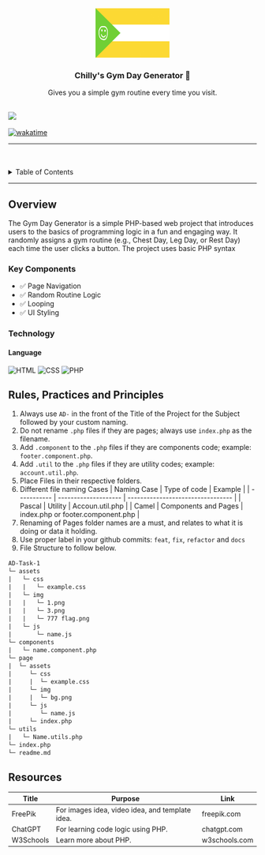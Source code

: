 <a name="readme-top">

<br/>

<br />
<div align="center">
  <a href="https://github.com/chillyboy07/">
  <!-- TODO: If you want to add logo or banner you can add it here -->
    <img src="./assets/img/777 flag.jpg" alt="777" width="150" height="100">
  </a>
<!-- TODO: Change Title to the name of the title of your Project -->
  <h3 align="center">Chilly's Gym Day Generator 💪</h3>
</div>
<!-- TODO: Make a short description -->
<div align="center">
   Gives you a simple gym routine every time you visit.
</div>

<br />

<!-- TODO: Change the zyx-0314 into your github username  -->
<!-- TODO: Change the WD-Template-Project into the same name of your folder -->

![](https://visit-counter.vercel.app/counter.png?page=chillyboy07/AD-Task-1)

[![wakatime](https://wakatime.com/badge/user/018dd99a-4985-4f98-8216-6ca6fe2ce0f8/project/63501637-9a31-42f0-960d-4d0ab47977f8.svg)](https://wakatime.com/badge/user/018dd99a-4985-4f98-8216-6ca6fe2ce0f8/project/63501637-9a31-42f0-960d-4d0ab47977f8)

---

<br />
<br />

<!-- TODO: If you want to add more layers for your readme -->
<details>
  <summary>Table of Contents</summary>
  <ol>
    <li>
      <a href="#overview">Overview</a>
      <ol>
        <li>
          <a href="#key-components">Key Components</a>
        </li>
        <li>
          <a href="#technology">Technology</a>
        </li>
      </ol>
    </li>
    <li>
      <a href="#resources">Resources</a>
    </li>
  </ol>
</details>

---

## Overview

<!-- TODO: To be changed -->
<!-- The following are just sample -->

The Gym Day Generator is a simple PHP-based web project that introduces users to the basics of programming logic in a fun and engaging way. It randomly assigns a gym routine (e.g., Chest Day, Leg Day, or Rest Day) each time the user clicks a button. The project uses basic PHP syntax

### Key Components

<!-- TODO: List of Key Components -->
<!-- The following are just sample -->

- ✅ Page Navigation
- ✅ Random Routine Logic
- ✅ Looping
- ✅ UI Styling

### Technology

<!-- TODO: List of Technology Used -->
#### Language
![HTML](https://img.shields.io/badge/HTML-E34F26?style=for-the-badge&logo=html5&logoColor=white)
![CSS](https://img.shields.io/badge/CSS-1572B6?style=for-the-badge&logo=css3&logoColor=white)
![PHP](https://img.shields.io/badge/PHP-777BB4?style=for-the-badge&logo=php&logoColor=white)


## Rules, Practices and Principles

<!-- Do not Change this -->

1. Always use `AD-` in the front of the Title of the Project for the Subject followed by your custom naming.
2. Do not rename `.php` files if they are pages; always use `index.php` as the filename.
3. Add `.component` to the `.php` files if they are components code; example: `footer.component.php`.
4. Add `.util` to the `.php` files if they are utility codes; example: `account.util.php`.
5. Place Files in their respective folders.
6. Different file naming Cases
   | Naming Case | Type of code         | Example                           |
   | ----------- | -------------------- | --------------------------------- |
   | Pascal      | Utility              | Accoun.util.php                   |
   | Camel       | Components and Pages | index.php or footer.component.php |
8. Renaming of Pages folder names are a must, and relates to what it is doing or data it holding.
9. Use proper label in your github commits: `feat`, `fix`, `refactor` and `docs`
10. File Structure to follow below.

```
AD-Task-1
└─ assets
|   └─ css
|   |   └─ example.css
|   └─ img
|   |   └─ 1.png
|   |   └─ 3.png
|   |   └─ 777 flag.png
|   └─ js
|       └─ name.js
└─ components
|   └─ name.component.php
└─ page
|  └─ assets
|     └─ css
|     |  └─ example.css
|     └─ img
|     |  └─ bg.png
|     └─ js
|        └─ name.js
|     └─ index.php
└─ utils
|   └─ Name.utils.php
└─ index.php
└─ readme.md
```


## Resources

<!-- TODO: Add References -->

| Title        | Purpose                                         | Link          |
| ------------ | ----------------------------------------------- | ------------- |
| FreePik      | For images idea, video idea, and template idea. | freepik.com   |
| ChatGPT      | For learning code logic using PHP.              | chatgpt.com   |
| W3Schools    | Learn more about PHP.                           | w3schools.com |

